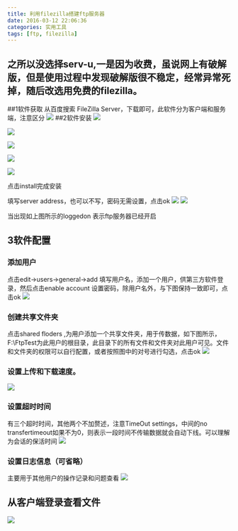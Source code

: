 ```yaml
---
title: 利用filezilla搭建ftp服务器
date: 2016-03-12 22:06:36
categories: 实用工具
tags: [ftp, filezilla]
---
```


之所以没选择serv-u,一是因为收费，虽说网上有破解版，但是使用过程中发现破解版很不稳定，经常异常死掉，随后改选用免费的filezilla。
------------
##1软件获取
从百度搜索 FileZilla Server，下载即可，此软件分为客户端和服务端，注意区分
![](http://pdqo4ie3j.bkt.clouddn.com/18-8-20/24829347.jpg)
##2软件安装
![](http://pdqo4ie3j.bkt.clouddn.com/18-8-20/78108769.jpg)

![](http://pdqo4ie3j.bkt.clouddn.com/18-8-20/79893303.jpg)

![](http://pdqo4ie3j.bkt.clouddn.com/18-8-20/71119456.jpg)

![](http://pdqo4ie3j.bkt.clouddn.com/18-8-20/41979655.jpg)

![](http://pdqo4ie3j.bkt.clouddn.com/18-8-20/37163775.jpg)

点击install完成安装

填写server address，也可以不写，密码无需设置，点击ok
![](http://pdqo4ie3j.bkt.clouddn.com/18-8-20/98596430.jpg)
![](http://pdqo4ie3j.bkt.clouddn.com/18-8-20/34115846.jpg)

当出现如上图所示的loggedon 表示ftp服务器已经开启


## 3软件配置
### 添加用户
点击edit->users->general->add 填写用户名，添加一个用户，供第三方软件登录，然后点击enable account 设置密码，除用户名外，与下图保持一致即可，点击ok
![](http://pdqo4ie3j.bkt.clouddn.com/18-8-20/97676825.jpg)
### 创建共享文件夹
点击shared floders ,为用户添加一个共享文件夹，用于传数据，如下图所示，F:\FtpTest为此用户的根目录，此目录下的所有文件和文件夹对此用户可见。文件和文件夹的权限可以自行配置，或者按照图中的对号进行勾选，点击ok
![](http://pdqo4ie3j.bkt.clouddn.com/18-8-20/4114626.jpg)
### 设置上传和下载速度。
![](http://pdqo4ie3j.bkt.clouddn.com/18-8-20/9071096.jpg)
### 设置超时时间
有三个超时时间，其他两个不加赘述，注意TimeOut settings，中间的no transfertimeout如果不为0，则表示一段时间不传输数据就会自动下线。可以理解为会话的保活时间
![](http://pdqo4ie3j.bkt.clouddn.com/18-8-20/37655610.jpg)
### 设置日志信息（可省略）
主要用于其他用户的操作记录和问题查看
![](http://pdqo4ie3j.bkt.clouddn.com/18-8-20/17966755.jpg)

## 从客户端登录查看文件
![](http://pdqo4ie3j.bkt.clouddn.com/18-8-20/52569593.jpg)